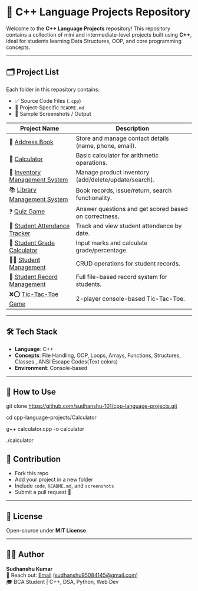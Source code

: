 # 📘 C++ Language Projects Repository

Welcome to the **C++ Language Projects** repository! This repository contains a collection of mini and intermediate-level projects built using **C++**, ideal for students learning Data Structures, OOP, and core programming concepts.

---

## 🗂️ Project List

Each folder in this repository contains:
- ✅ Source Code Files (`.cpp`)
- 📝 Project-Specific `README.md`
- 📸 Sample Screenshots / Output 

| Project Name | Description |
|--------------|-------------|
| 📓 [Address Book](./Address%20Book) | Store and manage contact details (name, phone, email). |
| 🧮 [Calculator](./Calculator) | Basic calculator for arithmetic operations. |
| 🏪 [Inventory Management System](./Inventory%20Management%20System) | Manage product inventory (add/delete/update/search). |
| 📚 [Library Management System](./Library%20Management%20System) | Book records, issue/return, search functionality. |
| ❓ [Quiz Game](./Quiz) | Answer questions and get scored based on correctness. |
| 📅 [Student Attendance Tracker](./Student%20Attendance%20Tracker%20System) | Track and view student attendance by date. |
| 🧮 [Student Grade Calculator](./Student%20Grade%20Calculator) | Input marks and calculate grade/percentage. |
| 👨‍🎓 [Student Management](./Student%20Management) | CRUD operations for student records. |
| 📑 [Student Record Management](./Student%20Record%20Management%20System) | Full file-based record system for students. |
| ❌⭕ [Tic-Tac-Toe Game](./Tic-Tac-Toe%20Game) | 2-player console-based Tic-Tac-Toe. |

---

## 🛠️ Tech Stack

- **Language**: C++
- **Concepts**: File Handling, OOP, Loops, Arrays, Functions, Structures, Classes , ANSI Escape Codes(Text colors)
- **Environment**: Console-based

---

## 🧾 How to Use

git clone https://github.com/sudhanshu-101/cpp-language-projects.git

cd cpp-language-projects/Calculator

g++ calculator.cpp -o calculator

./calculator



## 🔖 Contribution

- Fork this repo  
- Add your project in a new folder  
- Include `code`, `README.md`, and `screenshots`  
- Submit a pull request 🚀  

---

## 📄 License

Open-source under **MIT License**.

---

## 🙋‍♂️ Author

**Sudhanshu Kumar**  
📧 Reach out: [Email](sudhanshu95084145@gmail.com) (sudhanshu95084145@gmail.com)  
🎓 BCA Student | C++, DSA, Python, Web Dev
